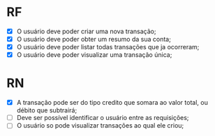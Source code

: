 # RF 

- [x] O usuário deve poder criar uma nova transação;
- [x] O usuário deve poder obter um resumo da sua conta;
- [x] O usuário deve poder listar todas transações que ja ocorreram;
- [x] O usuário deve poder visualizar uma transação única;

# RN

- [x] A transação pode ser do tipo credito que somara ao valor total, ou débito que subtrairá;
- [ ] Deve ser possível identificar o usuário entre as requisições; 
- [ ] O usuário so pode visualizar transações ao qual ele criou; 
